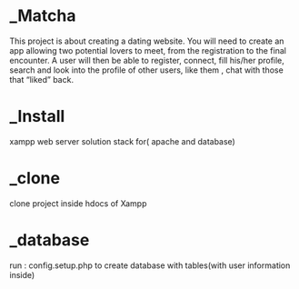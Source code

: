 # _Matcha
This project is about creating a dating website.
You will need to create an app allowing two potential lovers to meet,
from the registration to the final encounter.
A user will then be able to register, connect, fill his/her profile, search and look into
the profile of other users, like them
, chat with those that “liked” back.

# _Install
xampp web server solution stack for( apache and database)

# _clone 
clone project inside hdocs of Xampp

# _database
run : config.setup.php to create database with tables(with user information inside)

